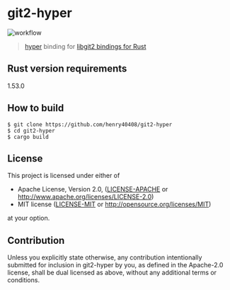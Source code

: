 # git2-hyper

![workflow](https://github.com/henry40408/git2-hyper/actions/workflows/workflow.yml/badge.svg)

> [hyper](https://github.com/hyperium/hyper/) binding for [libgit2 bindings for Rust](https://github.com/rust-lang/git2-rs/)

## Rust version requirements

1.53.0

## How to build

```shell
$ git clone https://github.com/henry40408/git2-hyper
$ cd git2-hyper
$ cargo build
```

## License

This project is licensed under either of

* Apache License, Version 2.0, ([LICENSE-APACHE](LICENSE-APACHE) or http://www.apache.org/licenses/LICENSE-2.0)
* MIT license ([LICENSE-MIT](LICENSE-MIT) or http://opensource.org/licenses/MIT)

at your option.

## Contribution

Unless you explicitly state otherwise, any contribution intentionally submitted for inclusion in git2-hyper by you, as defined in the Apache-2.0 license, shall be dual licensed as above, without any additional terms or conditions.
